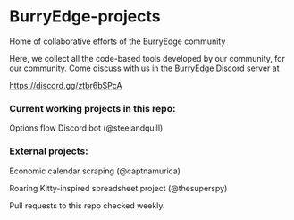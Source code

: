 # BurryEdge-projects
Home of collaborative efforts of the BurryEdge community

Here, we collect all the code-based tools developed
by our community, for our community. Come discuss with us 
in the BurryEdge Discord server at 

https://discord.gg/ztbr6bSPcA

### Current working projects in this repo:    
Options flow Discord bot (@steelandquill)    

### External projects: 
Economic calendar scraping (@captnamurica)

Roaring Kitty-inspired spreadsheet project (@thesuperspy)

Pull requests to this repo checked weekly. 


